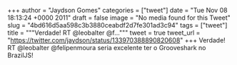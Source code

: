 
+++
author = "Jaydson Gomes"
categories = ["tweet"]
date = "Tue Nov 08 18:13:24 +0000 2011"
draft = false
image = "No media found for this Tweet"
slug = "4bd616d5aa598c3b3880ceabdf2d7fe301ad3c94"
tags = ["tweet"]
title = """Verdade! RT @leobalter @f..."""
tweet = true
tweet_url = "https://twitter.com/jaydson/status/133970388890820608"
+++
Verdade! RT @leobalter @felipenmoura seria excelente ter o Grooveshark no BrazilJS!
